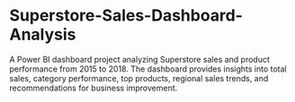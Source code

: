 # Superstore-Sales-Dashboard-Analysis
A Power BI dashboard project analyzing Superstore sales and product performance from 2015 to 2018. The dashboard provides insights into total sales, category performance, top products, regional sales trends, and recommendations for business improvement.
